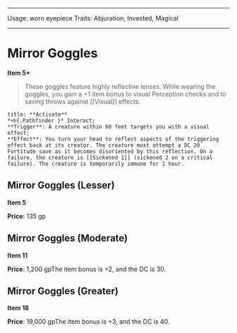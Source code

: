
---
Usage: worn eyepiece
Traits: Abjuration, Invested, Magical

---

# Mirror Goggles

**Item 5+**

> These goggles feature highly reflective lenses. While wearing the goggles, you gain a +1 item bonus to visual Perception checks and to saving throws against [[Visual]] effects.

```ad-embed-ability
title: **Activate**
*⬲{.Pathfinder }* Interact; 
**Trigger**: A creature within 60 feet targets you with a visual effect;
**Effect**: You turn your head to reflect aspects of the triggering effect back at its creator. The creature must attempt a DC 20 Fortitude save as it becomes disoriented by this reflection. On a failure, the creature is [[Sickened 1]] (sickened 2 on a critical failure). The creature is temporarily immune for 1 hour.

```

## Mirror Goggles (Lesser)

**Item 5**

**Price**: 135 gp

## Mirror Goggles (Moderate)

**Item 11**

**Price**: 1,200 gpThe item bonus is +2, and the DC is 30.

## Mirror Goggles (Greater)

**Item 18**

**Price**: 19,000 gpThe item bonus is +3, and the DC is 40.
